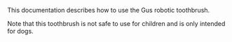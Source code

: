This documentation describes how to use the Gus robotic toothbrush.

Note that this toothbrush is not safe to use for children and is only intended for dogs.